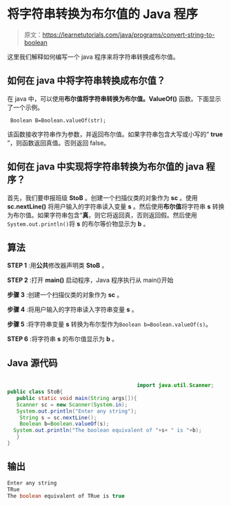 # 将字符串转换为布尔值的 Java 程序

> 原文：<https://learnetutorials.com/java/programs/convert-string-to-boolean>

这里我们解释如何编写一个 java 程序来将字符串转换成布尔值。

## 如何在 java 中将字符串转换成布尔值？

在 java 中，可以使用**布尔值将字符串转换为布尔值。ValueOf()** 函数。下面显示了一个示例。

` Boolean B=Boolean.valueOf(str);`

该函数接收字符串作为参数，并返回布尔值。如果字符串包含大写或小写的“ **true** ”，则函数返回真值。否则返回 false。

## 如何在 java 中实现将字符串转换为布尔值的 java 程序？

首先，我们要申报班级 **StoB** 。创建一个扫描仪类的对象作为 **sc** 。使用 **sc.nextLine()** 将用户输入的字符串读入变量 **s** 。然后使用**布尔值**将字符串 **s** 转换为布尔值。如果字符串包含“**真**，则它将返回真，否则返回假。然后使用`System.out.println()`将 **s** 的布尔等价物显示为 **b** 。

## 算法

**STEP 1** :用**公共**修改器声明类 **StoB** 。

**STEP 2** :打开 **main()** 启动程序，Java 程序执行从 main()开始

**步骤 3** :创建一个扫描仪类的对象作为 **sc** 。

**步骤 4** :将用户输入的字符串读入字符串变量 **s** 。

**步骤 5** :将字符串变量 **s** 转换为布尔型作为`Boolean b=Boolean.valueOf(s)`。

**STEP 6** :将字符串 **s** 的布尔值显示为 **b** 。

## Java 源代码

```java

                                          import java.util.Scanner;
public class StoB{  
   public static void main(String args[]){  
   Scanner sc = new Scanner(System.in);
   System.out.println("Enter any string");
    String s = sc.nextLine(); 
    Boolean b=Boolean.valueOf(s);   
  System.out.println("The boolean equivalent of "+s+ " is "+b);  
   }
}

```

## 输出

```java
Enter any string
TRue
The boolean equivalent of TRue is true
```